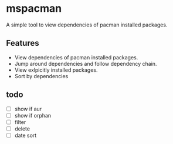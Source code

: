 # mspacman
A simple tool to view dependencies of pacman installed packages.

## Features
- View dependencies of pacman installed packages.
- Jump around dependencies and follow dependency chain.
- View exlpicitly installed packages.
- Sort by dependencies


## todo
- [ ] show if aur
- [ ] show if orphan
- [ ] filter
- [ ] delete
- [ ] date sort
